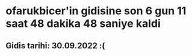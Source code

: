 # ofarukbicer'in gidisine son 6 gun 11 saat 48 dakika 48 saniye kaldi

## Gidis tarihi: 30.09.2022 :(